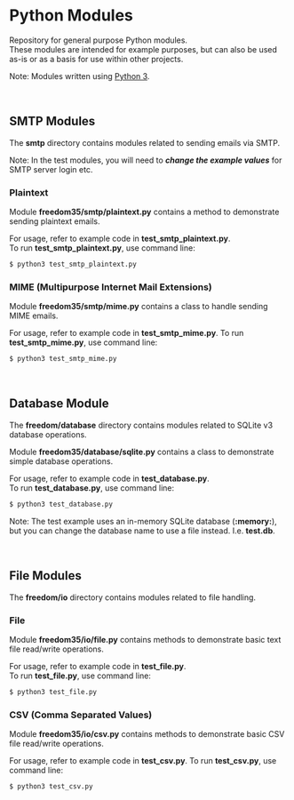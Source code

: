 # Python Modules
Repository for general purpose Python modules.  
These modules are intended for example purposes, but can also be used as-is or as a basis for use within other projects.

Note: Modules written using [Python 3](https://www.python.org/downloads/).  
  
<br />
  
## SMTP Modules
The **smtp** directory contains modules related to sending emails via SMTP.  
  
Note: In the test modules, you will need to ***change the example values*** for SMTP server login etc.  
  
  
### Plaintext
Module **freedom35/smtp/plaintext.py** contains a method to demonstrate sending plaintext emails.  
  
For usage, refer to example code in **test_smtp_plaintext.py**.  
To run **test_smtp_plaintext.py**, use command line:  
```sh
$ python3 test_smtp_plaintext.py
```
  
  
### MIME (Multipurpose Internet Mail Extensions)
Module **freedom35/smtp/mime.py** contains a class to handle sending MIME emails.  
  
For usage, refer to example code in **test_smtp_mime.py**. 
To run **test_smtp_mime.py**, use command line:  
```sh
$ python3 test_smtp_mime.py
```
  
<br />
  
## Database Module
The **freedom/database** directory contains modules related to SQLite v3 database operations.  
  
Module **freedom35/database/sqlite.py** contains a class to demonstrate simple database operations.  
  
For usage, refer to example code in **test_database.py**.  
To run **test_database.py**, use command line:  
```sh
$ python3 test_database.py
```
  
Note: The test example uses an in-memory SQLite database (**:memory:**), but you can change the database name to use a file instead. I.e. **test.db**.
  
<br />
  
## File Modules
The **freedom/io** directory contains modules related to file handling.  

### File
Module **freedom35/io/file.py** contains methods to demonstrate basic text file read/write operations.  
  
For usage, refer to example code in **test_file.py**.  
To run **test_file.py**, use command line:  
```sh
$ python3 test_file.py
```
  
  
### CSV (Comma Separated Values)
Module **freedom35/io/csv.py** contains methods to demonstrate basic CSV file read/write operations.  
  
For usage, refer to example code in **test_csv.py**. 
To run **test_csv.py**, use command line:  
```sh
$ python3 test_csv.py
```
